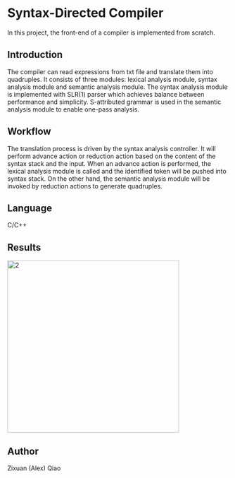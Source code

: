 # Syntax-Directed Compiler
In this project, the front-end of a compiler is implemented from scratch. 

## Introduction
The compiler can read expressions from txt file and translate them into quadruples. It consists of three modules: lexical analysis module, syntax analysis module and semantic analysis module. The syntax analysis module is implemented with SLR(1) parser which achieves balance between performance and simplicity. S-attributed grammar is used in the semantic analysis module to enable one-pass analysis. 

## Workflow
The translation process is driven by the syntax analysis controller. It will perform advance action or reduction action based on the content of the syntax stack and the input. When an advance action is performed, the lexical analysis module is called and the identified token will be pushed into syntax stack. On the other hand, the semantic analysis module will be invoked by reduction actions to generate quadruples. 

## Language
C/C++

## Results
<img width="390" alt="2" src="https://github.com/Zixuan-Qiao/Compiler/assets/102449059/b608cbb8-b6bd-4b82-a782-f94039ff4e20">

## Author
Zixuan (Alex) Qiao
